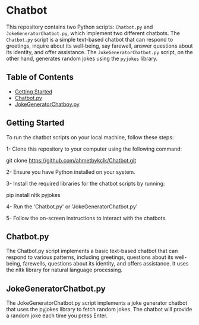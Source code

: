 # Chatbot

This repository contains two Python scripts: `Chatbot.py` and `JokeGeneratorChatbot.py`, which implement two different chatbots. The `Chatbot.py` script is a simple text-based chatbot that can respond to greetings, inquire about its well-being, say farewell, answer questions about its identity, and offer assistance. The `JokeGeneratorChatbot.py` script, on the other hand, generates random jokes using the `pyjokes` library.

## Table of Contents

- [Getting Started](#getting-started)
- [Chatbot.py](#chatbotpy)
- [JokeGeneratorChatboy.py](#jokegeneratorchatboypy)

## Getting Started

To run the chatbot scripts on your local machine, follow these steps:

1- Clone this repository to your computer using the following command:

git clone https://github.com/ahmetbykclk/Chatbot.git

2- Ensure you have Python installed on your system.

3- Install the required libraries for the chatbot scripts by running:

pip install nltk pyjokes

4- Run the 'Chatbot.py' or 'JokeGeneratorChatbot.py'

5- Follow the on-screen instructions to interact with the chatbots.

## Chatbot.py

The Chatbot.py script implements a basic text-based chatbot that can respond to various patterns, including greetings, questions about its well-being, farewells, questions about its identity, and offers assistance. It uses the nltk library for natural language processing.

## JokeGeneratorChatbot.py

The JokeGeneratorChatbot.py script implements a joke generator chatbot that uses the pyjokes library to fetch random jokes. The chatbot will provide a random joke each time you press Enter.
